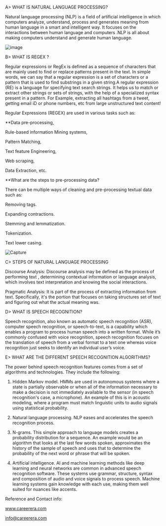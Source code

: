 A> WHAT IS NATURAL LANGUAGE PROCESSING? 

Natural language processing (NLP) is a field of artificial intelligence in which computers analyze, understand, process and generates meaning from human language in a smart and intelligent way. It focuses on the interactions between human language and computers .NLP is all about making computers understand and generate human language.

![image](https://github.com/sspheng/Natural-Language-Processing/assets/78303183/488dcfad-84d9-4ba7-893e-f5667a1bbe8a)

B> WHAT IS REGEX ?

Regular expressions or RegEx is defined as a sequence of characters that are mainly used to find or replace patterns present in the text. In simple words, we can say that a regular expression is a set of characters or a pattern that is used to find substrings in a given string.A regular expression (RE) is a language for specifying text search strings. It helps us to match or extract other strings or sets of strings, with the help of a specialized syntax present in a pattern. For Example, extracting all hashtags from a tweet, getting email iD or phone numbers, etc from large unstructured text content!

Regular Expressions (REGEX) are used in various tasks such as: 

**Data pre-processing,

Rule-based information Mining systems,

Pattern Matching,

Text feature Engineering,

Web scraping,

Data Extraction, etc.

**What are the steps to pre-processing data? 

There can be multiple ways of cleaning and pre-processing textual data such as: 

Removing tags.

Expanding contractions.

Stemming and lemmatization.

Tokenization.

Text lower casing. 

![Capture](https://github.com/sspheng/Natural-Language-Processing/assets/78303183/b059171d-6fef-4bd6-861c-6c0f5e36bd5b)


C> STEPS OF NATURAL LANGUAGE PROCESSING

Discourse Analysis: Discourse analysis may be defined as the process of performing text , determining contextual information or language analysis, which involves text interpretation and knowing the social interactions.  

Pragmatic Analysis: It is part of the process of extracting information from text. Specifically, it's the portion that focuses on taking structures set of text and figuring out what the actual meaning was.

D> WHAT IS SPEECH RECOGNITION?

Speech recognition, also known as automatic speech recognition (ASR), computer speech recognition, or speech-to-text, is a capability which enables a program to process human speech into a written format. While it’s commonly confused with voice recognition, speech recognition focuses on the translation of speech from a verbal format to a text one whereas voice recognition just seeks to identify an individual user’s voice.

E> WHAT ARE THE DIFFERENT SPEECH RECOGNITION ALGORITHMS?

The power behind speech recognition features comes from a set of algorithms and technologies. They include the following:

1. Hidden Markov model. HMMs are used in autonomous systems where a state is partially observable or when all of the information necessary to make a decision is not immediately available to the sensor (in speech recognition's case, a microphone). An example of this is in acoustic modeling, where a program must match linguistic units to audio signals using statistical probability.

2. Natural language processing. NLP eases and accelerates the speech recognition process.

3. N-grams. This simple approach to language models creates a probability distribution for a sequence. An example would be an algorithm that looks at the last few words spoken, approximates the history of the sample of speech and uses that to determine the probability of the next word or phrase that will be spoken.

4. Artificial intelligence. AI and machine learning methods like deep learning and neural networks are common in advanced speech recognition software. These systems use grammar, structure, syntax and composition of audio and voice signals to process speech. Machine learning systems gain knowledge with each use, making them well suited for nuances like accents.


Reference and Contact info:

www.careerera.com

info@careerera.com 



